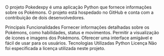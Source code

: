 O projeto Pokedexpy é uma aplicação Python que fornece informações sobre os Pokémons. O projeto está hospedado no GitHub e conta com a contribuição de dois desenvolvedores.

Principais Funcionalidades
Fornecer informações detalhadas sobre os Pokémons, como habilidades, status e movimentos.
Permitir a visualização de ícones e imagens dos Pokémons.
Oferecer uma interface amigável e fácil de usar para os usuários.
Tecnologias Utilizadas
Python
Licença
Não foi especificada a licença utilizada neste projeto.

